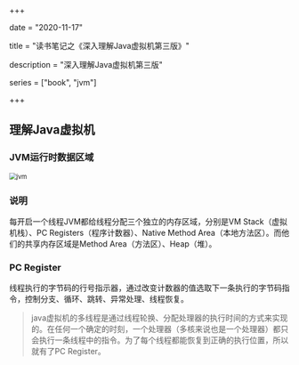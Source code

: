 +++

date = "2020-11-17"

title = "读书笔记之《深入理解Java虚拟机第三版》"

description = "深入理解Java虚拟机第三版"

series = ["book", "jvm"]

+++

## 理解Java虚拟机

### JVM运行时数据区域

<img src="http://106.53.240.171/images/jvm/JVM-Memory.png" alt="jvm" style="zoom: 80%;" />

### 说明

每开启一个线程JVM都给线程分配三个独立的内存区域，分别是VM Stack（虚拟机栈）、PC Registers（程序计数器）、Native Method Area（本地方法区）。而他们的共享内存区域是Method Area（方法区）、Heap（堆）。



### PC Register

线程执行的字节码的行号指示器，通过改变计数器的值选取下一条执行的字节码指令，控制分支、循环、跳转、异常处理、线程恢复。

> java虚拟机的多线程是通过线程轮换、分配处理器的执行时间的方式来实现的。在任何一个确定的时刻，一个处理器（多核来说也是一个处理器）都只会执行一条线程中的指令。为了每个线程都能恢复到正确的执行位置，所以就有了PC Register。







